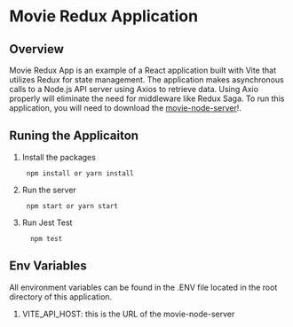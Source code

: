 # Movie Redux Application

## Overview
Movie Redux App is an example of a React application 
built with Vite that utilizes Redux for state management. 
The application makes asynchronous calls to a Node.js 
API server using Axios to retrieve data. Using Axio 
properly will eliminate the need for middleware like 
Redux Saga. To run this application, you will need to 
download the [movie-node-server](https://github.com/stevenwickers/movie-node-server)!.

## Runing the Applicaiton

1. Install the packages

        npm install or yarn install

2. Run the server

        npm start or yarn start

3. Run Jest Test

         npm test


## Env Variables

All environment variables can be found in the .ENV file located in the root directory of this application.

1. VITE_API_HOST: this is the URL of the movie-node-server